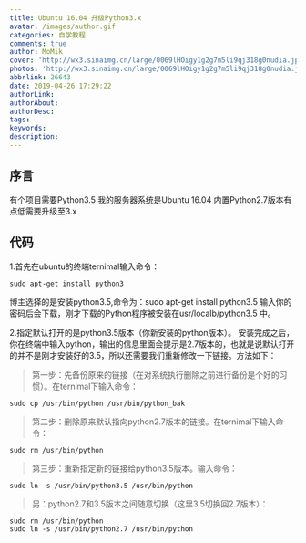 ```yaml
---
title: Ubuntu 16.04 升级Python3.x
avatar: /images/author.gif
categories: 自学教程
comments: true
author: MoMik
cover: 'http://wx3.sinaimg.cn/large/0069lHOigy1g2g7m5li9qj318g0nudia.jpg'
photos: 'http://wx3.sinaimg.cn/large/0069lHOigy1g2g7m5li9qj318g0nudia.jpg'
abbrlink: 26643
date: 2019-04-26 17:29:22
authorLink:
authorAbout:
authorDesc:
tags:
keywords:
description:
---
```


## 序言
有个项目需要Python3.5
我的服务器系统是Ubuntu 16.04 内置Python2.7版本有点低需要升级至3.x

## 代码
1.首先在ubuntu的终端ternimal输入命令：

```shell
sudo apt-get install python3
```

博主选择的是安装python3.5,命令为：sudo apt-get install python3.5
输入你的密码后会下载，刚才下载的Python程序被安装在usr/localb/python3.5 中。

2.指定默认打开的是python3.5版本（你新安装的python版本）。
安装完成之后，你在终端中输入python，输出的信息里面会提示是2.7版本的，也就是说默认打开的并不是刚才安装好的3.5，所以还需要我们重新修改一下链接。方法如下：

> 第一步：先备份原来的链接（在对系统执行删除之前进行备份是个好的习惯）。在ternimal下输入命令：

```shell
sudo cp /usr/bin/python /usr/bin/python_bak

```

> 第二步：删除原来默认指向python2.7版本的链接。在ternimal下输入命令：

```shell
sudo rm /usr/bin/python

```

> 第三步：重新指定新的链接给python3.5版本。输入命令：

```shell
sudo ln -s /usr/bin/python3.5 /usr/bin/python

```

> 另：python2.7和3.5版本之间随意切换（这里3.5切换回2.7版本）：

```shell
sudo rm /usr/bin/python
sudo ln -s /usr/bin/python2.7 /usr/bin/python
```
